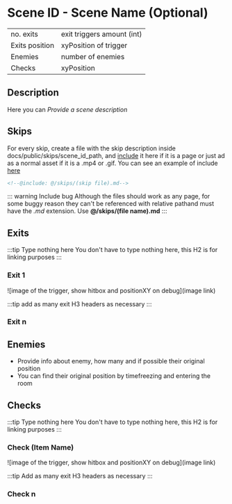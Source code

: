 # Scene ID - Scene Name (Optional)

|               |                 |
|:--------------|:----------------|
|no. exits      | exit triggers amount (int) |
|Exits position | xyPosition of trigger | use xyPosition, like <x10,y21> and link each to the section
| Enemies       | number of enemies |
| Checks        |  xyPosition | use xyPosition, link each to the section

## Description

Here you can _Provide a scene description_

## Skips

For every skip, create a file with the skip description inside docs/public/skips/scene_id_path, and [include](https://vitepress.dev/guide/markdown#markdown-file-inclusion) it here if it is a page or just ad as a normal asset if it is a .mp4 or .gif. You can see an example of include [here](../../scenes/z01/z0101)

``` md
<!--@include: @/skips/(skip file).md-->
```

::: warning Include bug
Although the files should work as any page, for some buggy reason they can't be referenced with relative pathand must have the _.md_ extension. Use **@/skips/(file name).md**
:::

## Exits

:::tip Type nothing here
You don't have to type nothing here, this H2 is for linking purposes
:::

### Exit 1

![image of the trigger, show hitbox and positionXY on debug](image link)

:::tip
add as many exit H3 headers as necessary
:::

### Exit n

## Enemies

- Provide info about enemy, how many and if possible their original position
- You can find their original position by timefreezing and entering the room

## Checks

:::tip Type nothing here
You don't have to type nothing here, this H2 is for linking purposes
:::

### Check (Item Name)

![image of the trigger, show hitbox and positionXY on debug](image link)

:::tip
Add as many exit H3 headers as necessary
:::

### Check n
